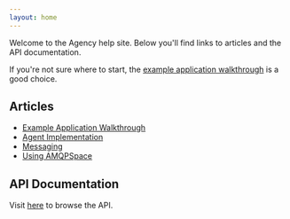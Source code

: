 ```yaml
---
layout: home
---
```


Welcome to the Agency help site.
Below you'll find links to articles and the API documentation.

If you're not sure where to start, the [example application
walkthrough](/articles/walkthrough) is a good choice.

## Articles

* [Example Application Walkthrough](/articles/walkthrough)
* [Agent Implementation](/articles/agent_implementation)
* [Messaging](/articles/messaging)
* [Using AMQPSpace](/articles/using_amqpspace)

## API Documentation

Visit [here](/api) to browse the API.
